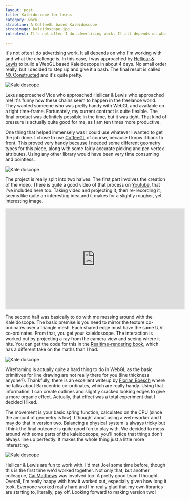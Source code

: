 ```yaml
---
layout: post
title: Kaleidoscope for Lexus
category: work
strapline: A CoffeeGL based Kaleidoscope
strapimage: kaleidoscope.jpg
introtext: It's not often I do advertising work. It all depends on who I'm working with and what the challenge is. In this case, I was approached by Hellicar & Lewis to build a WebGL based Kaleidoscope in about 4 days. No small order really, but I decided to step up and give it a bash.

---
```


It's not often I do advertising work. It all depends on who I'm working with and what the challenge is. In this case, I was approached by [Hellicar & Lewis](http://hellicarandlewis.com) to build a WebGL based Kaleidoscope in about 4 days. No small order really, but I decided to step up and give it a bash. The final result is called [NX Constructed](http://nxperspectives.eu/en/nx_constructed.html) and it's quite pretty.

![Kaleidoscope](https://farm3.staticflickr.com/2914/14763699654_8eb1908457.jpg)

Lexus approached Vice who approached Hellicar & Lewis who approached me! It's funny how these chains seem to happen in the freelance world. They wanted someone who was pretty handy with WebGL and available on a tight time-frame. Fortunately, my current contract is quite flexible. The final product was definitely possible in the time, but it was tight. That kind of pressure is actually quite good for me, as I am ten times more productive.

One thing that helped immensely was I could use whatever I wanted to get the job done. I chose to use [CoffeeGL](http://www.coffeegl.com) of course, because I know it back to front. This proved very handy because I needed some different geometry types for this piece, along with some fairly accurate picking and per-vertex attributes. Using any other library would have been very time consuming and pointless.

![Kaleidoscope](https://farm4.staticflickr.com/3910/14579415979_93a7fb87ae.jpg)

The project is really split into two halves. The first part involves the creation of the video. There is quite a good video of that process on [Youtube](https://www.youtube.com/watch?v=IpyAsbep3NM), that I've included here too. Taking video and projecting it, then re-recording it, seems like quite an interesting idea and it makes for a slightly rougher, yet interesting image. 

<iframe width="560" height="315" src="https://www.youtube.com/embed/IpyAsbep3NM" frameborder="0" allowfullscreen></iframe>

The second half was basically to do with me messing around with the Kaleidoscope. The basic premise is you need to mirror the texture co-ordinates over a triangle mesh. Each shared edge must have the same U,V co-ordinates. From that, you get your kaleidoscope. The interaction is worked out by projecting a ray from the camera view and seeing where it hits. You can get the code for this in the [Realtime-rendering book](http://www.amazon.co.uk/Real-Time-Rendering-Third-Edition-Akenine-Moller/dp/1568814240%3FSubscriptionId%3DAKIAILSHYYTFIVPWUY6Q%26tag%3Dduc08-21%26linkCode%3Dxm2%26camp%3D2025%26creative%3D165953%26creativeASIN%3D1568814240), which has a different take on the maths than I had.

![Kaleidoscope](https://farm4.staticflickr.com/3836/14579594587_c8a8abe0ed.jpg)

Wireframing is actually quite a hard thing to do in WebGL as the basic primitives for line drawing are not really there for you (line thickness anyone?). Thankfully, there is an excellent writeup by [Florian Boesch](http://codeflow.org/entries/2012/aug/02/easy-wireframe-display-with-barycentric-coordinates/) where he talks about Barycentric co-ordinates, which are really handy. Using that information, I can create outlines and slightly cracked looking edges to give a more organic effect. Actually, that effect was a total experiment that I decided I liked.

The movement is your basic spring function, calculated on the CPU (since the amount of geometry is low). I thought about using a web-worker and I may do that in version two. Balancing a physical system is always tricky but I think the final outcome is quite good fun to play with. We decided to mess around with some parts of the kaleidoscope; you'll notice that things don't always line up perfectly. It makes the whole thing just a little more interesting.

![Kaleidoscope](https://farm4.staticflickr.com/3916/14763699944_5a0c7607a6.jpg)

Hellicar & Lewis are fun to work with. I'd met Joel some time before, though this is the first time we'd worked together. Not only that, but another colleague, [Cai Matthews](http://caimatthews.com/) was involved too. A pretty good team I thought. Overall, I'm really happy with how it worked out, especially given how long it took. Everyone worked really hard and I'm really glad that my own libraries are starting to, literally, pay off. Looking forward to making version two!

